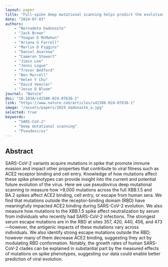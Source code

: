 ```yaml
---
layout: paper
title: "Full-spike deep mutational scanning helps predict the evolutionary success of SARS-CoV-2 clades"
date: "2024-07-03"
authors: 
    - "Bernadeta Dadonaite"
    - "Jack Brown"
    - "Teagan E McMahon"
    - "Ariana G Farrell"
    - "Marlin D Figgins"
    - "Daniel Asarnow"
    - "Cameron Stewart"
    - "Jimin Lee"
    - "Jenni Logue"
    - "Trevor Bedford"
    - "Ben Murrell"
    - "Helen Y Chu"
    - "David Veesler"
    - "Jesse D Bloom"
journal: "Nature"
doi: "10.1038/s41586-024-07636-1"
link: "https://www.nature.com/articles/s41586-024-07636-1"
image: "/assets/papers/2024_dadonaite_a.jpg"
selected: true
keywords:
    - "SARS-CoV-2"
    - "Deep mutational scanning"
    - "Pseudovirus"
---
```


## Abstract

SARS-CoV-2 variants acquire mutations in spike that promote immune evasion and impact other properties that contribute to viral fitness such as ACE2 receptor binding and cell entry. Knowledge of how mutations affect these spike phenotypes can provide insight into the current and potential future evolution of the virus. Here we use pseudovirus deep mutational scanning to measure how >9,000 mutations across the full XBB.1.5 and BA.2 spikes affect ACE2 binding, cell entry, or escape from human sera. We find that mutations outside the receptor-binding domain (RBD) have meaningfully impacted ACE2 binding during SARS-CoV-2 evolution. We also measure how mutations to the XBB.1.5 spike affect neutralization by serum from individuals who recently had SARS-CoV-2 infections. The strongest serum escape mutations are in the RBD at sites 357, 420, 440, 456, and 473—however, the antigenic impacts of these mutations vary across individuals. We also identify strong escape mutations outside the RBD; however many of them decrease ACE2 binding, suggesting they act by modulating RBD conformation. Notably, the growth rates of human SARS-CoV-2 clades can be explained in substantial part by the measured effects of mutations on spike phenotypes, suggesting our data could enable better prediction of viral evolution.
